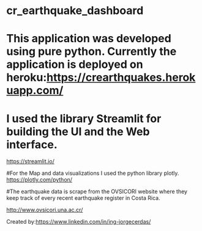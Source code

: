 # cr_earthquake_dashboard

# This application was developed using pure python. Currently the application is deployed on heroku:https://crearthquakes.herokuapp.com/

# I used the library Streamlit for building the UI and the Web interface. 

https://streamlit.io/

#For the Map and data visualizations I used the python library plotly.
https://plotly.com/python/

#The earthquake data is scrape from the OVSICORI website where they keep track of every recent earthquake register in Costa Rica. 

http://www.ovsicori.una.ac.cr/


Created by:https://www.linkedin.com/in/ing-jorgecerdas/

